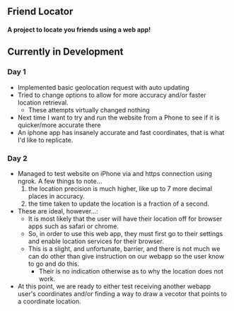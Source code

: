## Friend Locator 

#### A project to locate you friends using a web app! 

## Currently in Development


### Day 1 

- Implemented basic geolocation request with auto updating 
- Tried to change options to allow for more accuracy and/or faster location retrieval.
    - These attempts virtually changed nothing
- Next time I want to try and run the website from a Phone to see if it is quicker/more accurate there
- An iphone app has insanely accurate and fast coordinates, that is what I'd like to replicate.

### Day 2

- Managed to test website on iPhone via and https connection using ngrok. A few things to note...
    1. the location precision is much higher, like up to 7 more decimal places in accuracy.
    2. the time taken to update the location is a fraction of a second.
- These are ideal, however...:
    - It is most likely that the user will have their location off for browser apps such as safari or chrome. 
    - So, in order to use this web app, they must first go to their settings and enable location services for their browser.
    - This is a slight, and unfortunate, barrier, and there is not much we can do other than give instruction on our webapp so the user know to go and do this.
        - Their is no indication otherwise as to why the location does not work.
- At this point, we are ready to either test receiving another webapp user's coordinates and/or finding a way to draw a vecotor that points to a coordinate location.

